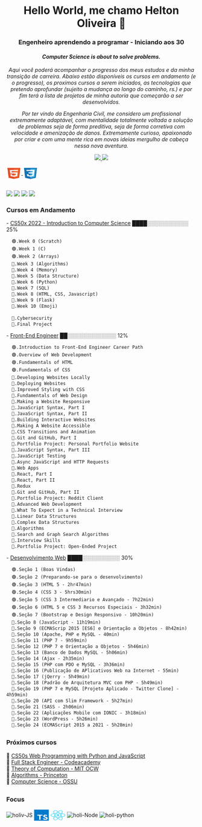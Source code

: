 
<div align="center">
  <h1>Hello World, me chamo Helton Oliveira 👋</h1>
  <h3>Engenheiro aprendendo a programar - Iniciando aos 30</h3>
  <h4><i>Computer Science is about to solve problems.</i></h4>
  <p><i>Aqui você poderá acompanhar o progresso dos meus estudos e da minha transição de carreira. Abaixo estão disponíveis os cursos em andamento (e o progresso), os proximos cursos a serem iniciados, as tecnologias que pretendo aprofundar (sujeito a mudança ao longo do caminho, rs.) e por fim terá a lista de projetos de minha autoria que começarão a ser desenvolvidos.</p>
  <p>Por ter vindo da Engenharia Civil, me considero um profissional extremamente adaptável, com mentalidade totalmente voltada a solução de problemas seja de forma preditiva, seja de forma corretiva com velocidade e amenização de danos. Extremamente curioso, apaixonado por criar e com uma mente rica em novas ideias mergulho de cabeça nessa nova aventura. </i></p>
    <a href="https://github.com/holiv">
    <img height="150em" src="https://github-readme-stats.vercel.app/api?username=holiv&show_icons=true&theme=swift&include_all_commits=true&count_private=true"/>
    <img height="150em" src="https://github-readme-stats.vercel.app/api/top-langs/?username=holiv&layout=compact&langs_count=6&theme=swift"/>
 </div><br>
  <div>
    <img align="center" alt="holiv-HTML" height="30" width="40" src="https://raw.githubusercontent.com/devicons/devicon/master/icons/html5/html5-original.svg">
    <img align="center" alt="holiv-CSS" height="30" width="40" src="https://raw.githubusercontent.com/devicons/devicon/master/icons/css3/css3-original.svg">
  </div>
  
  ##
  <a href="https://www.linkedin.com/in/helton-oliveira-521abbb2" target="_blank"><img src="https://img.shields.io/badge/-LinkedIn-%230077B5?style=for-the-badge&logo=linkedin&logoColor=white" target="_blank"></a>
  <a href = "mailto:mrheltonso@gmail.com"><img src="https://img.shields.io/badge/-Gmail-%23333?style=for-the-badge&logo=gmail&logoColor=white" target="_blank"></a>
  <a href="https://instagram.com/oliveira.sk" target="_blank"><img src="https://img.shields.io/badge/-Instagram-%23E4405F?style=for-the-badge&logo=instagram&logoColor=white" target="_blank"></a>
  <a href="https://discord.gg/holiv" target="_blank"><img src="https://img.shields.io/badge/Discord-7289DA?style=for-the-badge&logo=discord&logoColor=white" target="_blank"></a>
  
   
  <!-- conteudo principal -->
<div>
  <div>
  <h3>Cursos em Andamento</h3>
  - <a href="https://cs50.harvard.edu/x/2022/">CS50x 2022 - Introduction to Computer Science</a> 	████░░░░░░░░░░░ 25%
  
      🟢.Week 0 (Scratch)
      🟢.Week 1 (C) 
      🟢.Week 2 (Arrays) 
      🔴.Week 3 (Algorithms) 
      🔴.Week 4 (Memory) 
      🔴.Week 5 (Data Structure) 
      🔴.Week 6 (Python) 
      🔴.Week 7 (SQL) 
      🔴.Week 8 (HTML, CSS, Javascript) 
      🔴.Week 9 (Flask) 
      🔴.Week 10 (Emoji) 
  
      🔴.Cybersecurity 
      🔴.Final Project 
  </div>
  <div>
    - <a href="https://www.codecademy.com/learn/paths/front-end-engineer-career-path">Front-End Engineer</a> ██░░░░░░░░░░░░░ 12%
  
      🟢.Introduction to Front-End Engineer Career Path
      🟢.Overview of Web Development 
      🟢.Fundamentals of HTML 
      🟢.Fundamentals of CSS
      🔴.Developing Websites Locally
      🔴.Deploying Websites
      🔴.Improved Styling with CSS
      🔴.Fundamentals of Web Design
      🔴.Making a Website Responsive
      🔴.JavaScript Syntax, Part I
      🔴.JavaScript Syntax, Part II
      🔴.Building Interactive Websites
      🔴.Making A Website Accessible
      🔴.CSS Transitions and Animation
      🔴.Git and GitHub, Part I
      🔴.Portfolio Project: Personal Portfolio Website
      🔴.JavaScript Syntax, Part III
      🔴.JavaScript Testing
      🔴.Async JavaScript and HTTP Requests
      🔴.Web Apps
      🔴.React, Part I
      🔴.React, Part II
      🔴.Redux
      🔴.Git and GitHub, Part II
      🔴.Portfolio Project: Reddit Client
      🔴.Advanced Web Development
      🔴.What To Expect in a Technical Interview
      🔴.Linear Data Structures
      🔴.Complex Data Structures
      🔴.Algorithms
      🔴.Search and Graph Search Algorithms
      🔴.Interview Skills
      🔴.Portfolio Project: Open-Ended Project
  </div>
  
  <div>
       - <a href="https://www.udemy.com/share/101WqG3@9NZnVaSeITUPrdMRBT35TaN7u4B3Zpiv7uJ9LG-oGN9aML3SDAa-Aora2MgGJOrOnA==/">Desenvolvimento Web</a> ████░░░░░░░░░░ 30%
  
      🟢.Seção 1 (Boas Vindas)
      🟢.Seção 2 (Preparando-se para o desenvolvimento) 
      🟢.Seção 3 (HTML 5 - 2hr47min) 
      🟢.Seção 4 (CSS 3 - 5hrs30min) 
      🟢.Seção 5 (CSS 3 Intermediario e Avançado - 7h22min) 
      🟢.Seção 6 (HTML 5 e CSS 3 Recursos Especiais - 3h32min) 
      🟢.Seção 7 (Bootstrap e Design Responsivo - 10h20min) 
      🔴.Seção 8 (JavaScript - 11h19min) 
      🔴.Seção 9 (ECMAScrip 2015 [ES6] e Orientação a Objetos - 8h42min) 
      🔴.Seção 10 (Apache, PHP e MySQL - 40min) 
      🔴.Seção 11 (PHP 7 - 9h59min) 
      🔴.Seção 12 (PHP 7 e Orientação a Objetos - 5h46min) 
      🔴.Seção 13 (Banco de Dados MySQL - 5h06min)
      🔴.Seção 14 (Ajax - 2h35min)
      🔴.Seção 15 (PHP com PDO e MySQL - 3h36min)
      🔴.Seção 16 (Publicação de APlicativos Web na Internet - 55min)
      🔴.Seção 17 (jQerry - 5h49min)
      🔴.Seção 18 (Padrão de Arquitetura MVC com PHP - 5h49min)
      🔴.Seção 19 (PHP 7 e MySQL [Projeto Aplicado - Twitter Clone] - 4h59min)
      🔴.Seção 20 (API com Slim Framework - 5h27min)
      🔴.Seção 21 (SASS - 2h06min)
      🔴.Seção 22 (Aplicações Mobile com IONIC - 3h18min)
      🔴.Seção 23 (WordPress - 5h26min)
      🔴.Seção 24 (ECMAScript 2015 a 2021 - 5h28min)
  </div>
  
  ##
  
  <div>
     <h3>Próximos cursos</h3>
      🔘 <a href="https://www.edx.org/course/cs50s-web-programming-with-python-and-javascript">CS50s Web Programming with Python and JavaScript</a><br>
      🔘 <a href="https://www.codecademy.com/learn/paths/full-stack-engineer-career-path">Full Stack Engineer - Codeacademy</a><br>
      🔘 <a href="https://ocw.mit.edu/courses/mathematics/18-404j-theory-of-computation-fall-2020/">Theory of Computation - MIT OCW</a><br>
      🔘 <a href="https://www.coursera.org/learn/algorithms-part1/home/week/1">Algorithms - Princeton</a><br>
      🔘 <a href="https://github.com/ossu/computer-science">Computer Science - OSSU</a><br>
        </div>
  
  ##
  
  </div>
    <h3>Focus</h3>
    <div>
    <img align="center" alt="holiv-JS" height="30" width="40" src="https://cdn.jsdelivr.net/gh/devicons/devicon/icons/javascript/javascript-original.svg">
    <img align="center" alt="holive-Ts" height="30" width="40" src="https://raw.githubusercontent.com/devicons/devicon/master/icons/typescript/typescript-plain.svg">
    <img align="center" alt="holiv-React" height="30" width="40" src="https://raw.githubusercontent.com/devicons/devicon/master/icons/react/react-original.svg">
    <img align="center" alt="holi-Node" height="30" width="40" src="https://cdn.jsdelivr.net/gh/devicons/devicon/icons/nodejs/nodejs-original.svg">
    <img align="center" alt="holi-python" height="30" width="40" src="https://cdn.jsdelivr.net/gh/devicons/devicon/icons/python/python-original.svg"> 
    </div>
  </div>
  
  

 
